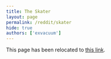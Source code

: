 ```yaml
---
title: The Skater
layout: page
permalink: /reddit/skater
hide: true
authors: ['exvacuum']
---
```

<html>
<head>
    <script type="text/javascript">
        window.location.replace("./#skater");
    </script>
</head>
<body>
<p>This page has been relocated to <a href="./#skater">this link</a>.</p>
</body>
</html>